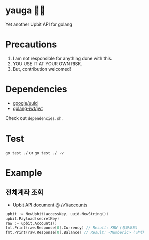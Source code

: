 # yauga 🧘‍♂️
Yet another Upbit API for golang

# Precautions
1. I am not responsible for anything done with this.
2. YOU USE IT AT YOUR OWN RISK.
3. But, contribution welcomed!

# Dependencies
* [google/uuid](https://github.com/google/uuid)
* [golang-jwt/jwt](https://github.com/golang-jwt/jwt)

Check out `dependencies.sh`.

# Test
`go test ./` or `go test ./ -v`
# Example
## 전체계좌 조회
* [Upbit API document @ /v1/accounts](https://docs.upbit.com/reference/%EC%A0%84%EC%B2%B4-%EA%B3%84%EC%A2%8C-%EC%A1%B0%ED%9A%8C)
```.go
upbit := NewUpbit(accessKey, uuid.NewString())
upbit.Payload(secretKey)
raw := upbit.Accounts()
fmt.Print(raw.Response[0].Currency) // Result: KRW (통화코드)
fmt.Print(raw.Response[0].Balance) // Result: <Numberic> (잔액)
```
